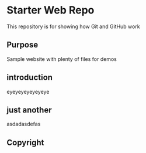 # Starter Web Repo

This repository is for showing how Git and GitHub work

## Purpose

Sample website with plenty of files for demos

## introduction

eyeyeyeyeyeyeye

## just another

asdadasdefas

## Copyright

